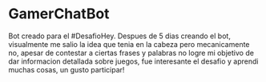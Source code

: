 # GamerChatBot
Bot creado para el #DesafioHey.
Despues de 5 dias creando el bot, visualmente me salio la idea que tenia en la cabeza pero mecanicamente no, apesar de contestar a ciertas frases y palabras no logre mi objetivo de dar informacion detallada sobre juegos, fue interesante el desafio y aprendi muchas cosas, un gusto participar!
